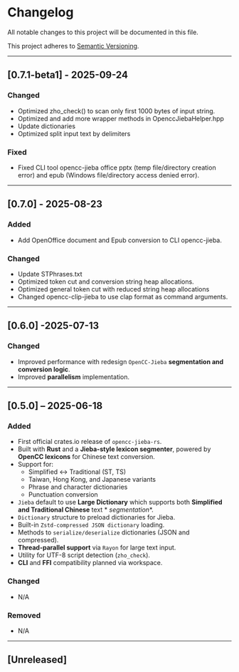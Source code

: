 # Changelog

All notable changes to this project will be documented in this file.

This project adheres to [Semantic Versioning](https://semver.org/).

---

## [0.7.1-beta1] - 2025-09-24

### Changed

- Optimized zho_check() to scan only first 1000 bytes of input string.
- Optimized and add more wrapper methods in OpenccJiebaHelper.hpp
- Update dictionaries
- Optimized split input text by delimiters

### Fixed

- Fixed CLI tool opencc-jieba office pptx (temp file/directory creation error) and epub (Windows file/directory access denied error).

---

## [0.7.0] - 2025-08-23

### Added

- Add OpenOffice document and Epub conversion to CLI opencc-jieba.

### Changed

- Update STPhrases.txt
- Optimized token cut and conversion string heap allocations.
- Optimized general token cut with reduced string heap allocations
- Changed opencc-clip-jieba to use clap format as command arguments.

---

## [0.6.0] -2025-07-13

### Changed

- Improved performance with redesign `OpenCC-Jieba` **segmentation and conversion logic**.
- Improved **parallelism** implementation.

---

## [0.5.0] – 2025-06-18

### Added

- First official crates.io release of `opencc-jieba-rs`.
- Built with **Rust** and a **Jieba-style lexicon segmenter**, powered by **OpenCC lexicons** for Chinese text
  conversion.
- Support for:
    - Simplified ↔ Traditional (ST, TS)
    - Taiwan, Hong Kong, and Japanese variants
    - Phrase and character dictionaries
    - Punctuation conversion
- `Jieba` default to use **Large Dictionary** which supports both **Simplified and Traditional Chinese** text *
  *segmentation**.
- `Dictionary` structure to preload dictionaries for Jieba.
- Built-in `Zstd-compressed JSON dictionary` loading.
- Methods to `serialize/deserialize` dictionaries (JSON and compressed).
- **Thread-parallel support** via `Rayon` for large text input.
- Utility for UTF-8 script detection (`zho_check`).
- **CLI** and **FFI** compatibility planned via workspace.

### Changed

- N/A

### Removed

- N/A

---

## [Unreleased]

